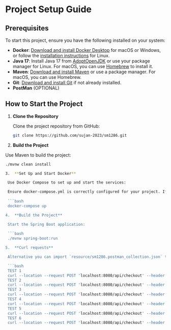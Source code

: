 
# Project Setup Guide

## Prerequisites

To start this project, ensure you have the following installed on your system:

- **Docker**: [Download and install Docker Desktop](https://www.docker.com/products/docker-desktop) for macOS or Windows, or follow the [installation instructions](https://docs.docker.com/engine/install/) for Linux.
- **Java 17**: Install Java 17 from [AdoptOpenJDK](https://adoptium.net/) or use your package manager for Linux. For macOS, you can use [Homebrew](https://brew.sh/) to install it.
- **Maven**: [Download and install Maven](https://maven.apache.org/download.cgi) or use a package manager. For macOS, you can use Homebrew.
- **Git**: [Download and install Git](https://git-scm.com/downloads) if not already installed.
- **PostMan** (OPTIONAL)
## How to Start the Project

1. **Clone the Repository**

   Clone the project repository from GitHub:

   ```bash
   git clone https://github.com/sujan-2023/sm1286.git

2.  **Build the Project**

   Use Maven to build the project:

   ```bash
   ./mvnw clean install

3.  **Set Up and Start Docker**

    Use Docker Compose to set up and start the services:

    Ensure docker-compose.yml is correctly configured for your project. If you don't have Docker Compose installed, follow the installation instructions for docker.
    
    ```bash
    docker-compose up

4.  **Build the Project**

    Start the Spring Boot application:
    
    ```bash
    ./mvnw spring-boot:run

5.  **Curl requests**

    Alternative you can import `resource/sm1286.postman_collection.json` to your postman to testing.

    ```bash
    TEST 1
    curl --location --request POST 'localhost:8080/api/checkout' --header 'Content-Type: application/json' --data-raw '{ "toolCode": "JAKR", "rentalDayCount": 4, "discountPercent": 101, "checkoutDate": "09/03/15" }'
    TEST 2
    curl --location --request POST 'localhost:8080/api/checkout' --header 'Content-Type: application/json' --data-raw '{ "toolCode": "LADW", "rentalDayCount": 3, "discountPercent": 10, "checkoutDate": "07/02/20" }'
    TEST 3
    curl --location --request POST 'localhost:8080/api/checkout' --header 'Content-Type: application/json' --data-raw '{ "toolCode": "CHNS", "rentalDayCount": 5, "discountPercent": 25, "checkoutDate": "07/02/15" }'
    TEST 4
    curl --location --request POST 'localhost:8080/api/checkout' --header 'Content-Type: application/json' --data-raw '{ "toolCode": "JAKD", "rentalDayCount": 6, "discountPercent": 0, "checkoutDate": "09/03/15" }'
    TEST 5
    curl --location --request POST 'localhost:8080/api/checkout' --header 'Content-Type: application/json' --data-raw '{ "toolCode": "JAKR", "rentalDayCount": 9, "discountPercent": 0, "checkoutDate": "07/02/15" }'
    TEST 6
    curl --location --request POST 'localhost:8080/api/checkout' --header 'Content-Type: application/json' --data-raw '{ "toolCode": "JAKR", "rentalDayCount": 4, "discountPercent": 50, "checkoutDate": "07/02/20" }'